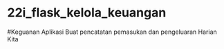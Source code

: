 # 22i_flask_kelola_keuangan
#Keguanan Aplikasi Buat pencatatan pemasukan dan pengeluaran Harian Kita
#
